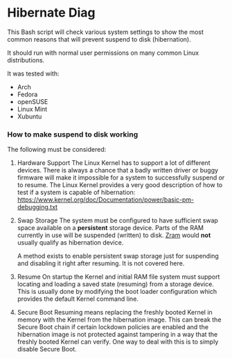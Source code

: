 # Hibernate Diag

This Bash script will check various system settings to show the most common reasons that will prevent suspend to disk (hibernation).

It should run with normal user permissions on many common Linux distributions.

It was tested with:

* Arch
* Fedora
* openSUSE
* Linux Mint
* Xubuntu

### How to make suspend to disk working

The following must be considered:

1.  Hardware Support
    The Linux Kernel has to support a lot of different devices.
    There is always a chance that a badly written driver or buggy firmware will make it impossible for a system to successfully suspend or to resume.
    The Linux Kernel provides a very good description of how to test if a system is capable of hibernation:
    https://www.kernel.org/doc/Documentation/power/basic-pm-debugging.txt

2.  Swap Storage
    The system must be configured to have sufficient swap space available on a **persistent** storage device.
    Parts of the RAM currently in use will be suspended (written) to disk.
    [Zram](https://www.kernel.org/doc/Documentation/blockdev/zram.txt) would **not** usually qualify as hibernation device.

    A method exists to enable persistent swap storage just for suspending and disabling it right after resuming. It is not covered here.

3.  Resume
    On startup the Kernel and initial RAM file system must support locating and loading a saved state (resuming) from a storage device.
    This is usually done by modifying the boot loader configuration which provides the default Kernel command line.

4.  Secure Boot
    Resuming means replacing the freshly booted Kernel in memory with the Kernel from the hibernation image.
    This can break the Secure Boot chain if certain lockdown policies are enabled and the hibernation image is not protected against tampering in a way that the freshly booted Kernel can verify.
    One way to deal with this is to simply disable Secure Boot.
